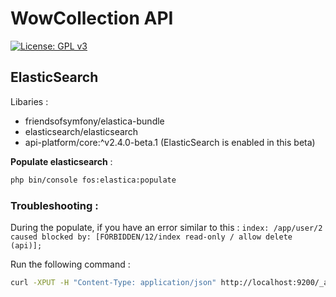 # WowCollection API
[![License: GPL v3](https://img.shields.io/badge/License-GPLv3-blue.svg)](https://www.gnu.org/licenses/gpl-3.0)


## ElasticSearch 

Libaries : 
* friendsofsymfony/elastica-bundle
* elasticsearch/elasticsearch
* api-platform/core:^v2.4.0-beta.1 (ElasticSearch is enabled in this beta)

**Populate elasticsearch** : 
```bash
php bin/console fos:elastica:populate
```

### Troubleshooting :

During the populate, if you have an error similar to this :
``index: /app/user/2 caused blocked by: [FORBIDDEN/12/index read-only / allow delete (api)];
``

Run the following command : 

```bash
curl -XPUT -H "Content-Type: application/json" http://localhost:9200/_all/_settings -d '{"index.blocks.read_only_allow_delete": null}'
```
